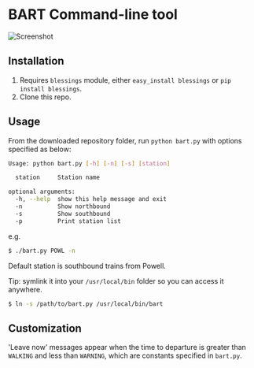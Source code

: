 # BART Command-line tool

![Screenshot](https://raw.github.com/octavore/bart-cli/master/screenshot.png)

## Installation

1. Requires `blessings` module, either `easy_install blessings` or `pip install blessings`.
2. Clone this repo.

## Usage

From the downloaded repository folder, run `python bart.py` with options specified as below:

```sh
Usage: python bart.py [-h] [-n] [-s] [station]

  station     Station name

optional arguments:
  -h, --help  show this help message and exit
  -n          Show northbound
  -s          Show southbound
  -p          Print station list
```

e.g.

```sh
$ ./bart.py POWL -n
```

Default station is southbound trains from Powell.

Tip: symlink it into your `/usr/local/bin` folder so you can access it anywhere.

```sh
$ ln -s /path/to/bart.py /usr/local/bin/bart 
```

## Customization

'Leave now' messages appear when the time to departure is greater than `WALKING` and less than `WARNING`, which are constants specified in `bart.py`. 